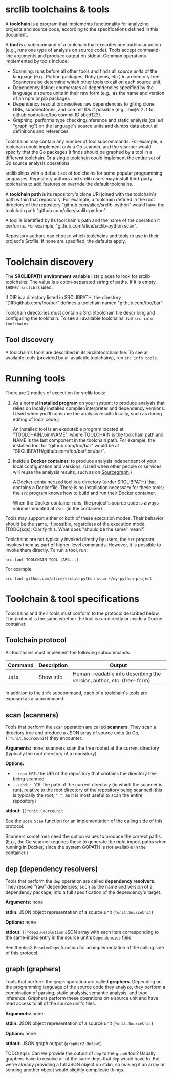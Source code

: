 # srclib toolchains & tools

A **toolchain** is a program that implements functionality for analyzing
projects and source code, according to the specifications defined in this
document.

A **tool** is a subcommand of a toolchain that executes one particular action
(e.g., runs one type of analysis on source code). Tools accept command-line
arguments and produce output on stdout. Common operations implemented by tools
include:

* Scanning: runs before all other tools and finds all *source units* of the
  language (e.g., Python packages, Ruby gems, etc.) in a directory tree.
  Scanners also determine which other tools to call on each source unit.
* Dependency listing: enumerates all dependencies specified by the language's
  source units in their raw form (e.g., as the name and version of an npm or pip
  package).
* Dependency resolution: resolves raw dependencies to git/hg clone URIs,
  subdirectories, and commit IDs if possible (e.g., `foo@0.2.1` to
  github.com/alice/foo commit ID abcd123).
* Graphing: performs type checking/inference and static analysis (called
  "graphing") on the language's source units and dumps data about all
  definitions and references.

Toolchains may contain any number of tool subcommands. For example, a toolchain
could implement only a Go scanner, and the scanner would specify that the Go
packages it finds should be graphed by a tool in a different toolchain. Or a
single toolchain could implement the entire set of Go source analysis
operations.

srclib ships with a default set of toolchains for some popular programming languages.
Repository authors and srclib users may install third-party toolchains to add
features or override the default toolchains.

A **toolchain path** is its repository's clone URI joined with the toolchain's
path within that repository. For example, a toolchain defined in the root
directory of the repository "github.com/alice/srclib-python" would have the
toolchain path "github.com/alice/srclib-python".

A tool is identified by its toolchain's path and the name of the operation it
performs. For example, "github.com/alice/srclib-python scan".

Repository authors can choose which toolchains and tools to use in their
project's Srcfile. If none are specified, the defaults apply.


# Toolchain discovery

The **SRCLIBPATH environment variable** lists places to look for srclib toolchains.
The value is a colon-separated string of paths. If it is empty, `$HOME/.srclib`
is used.

If DIR is a directory listed in SRCLIBPATH, the directory
"DIR/github.com/foo/bar" defines a toolchain named "github.com/foo/bar".

Toolchain directories must contain a Srclibtoolchain file describing and configuring the
toolchain. To see all available toolchains, run `src info toolchains`.

## Tool discovery

A toolchain's tools are described in its Srclibtoolchain file. To see all
available tools (provided by all available toolchains), run `src info tools`.


# Running tools

There are 2 modes of execution for srclib tools:

1. As a normal **installed program** on your system: to produce analysis
   that relies on locally installed compiler/interpreter and dependency
   versions. (Used when you'll consume the analysis results locally, such as
   during editing of local code.)
   
   An installed tool is an executable program located at "TOOLCHAIN/.bin/NAME",
   where TOOLCHAIN is the toolchain path and NAME is the last component in the
   toolchain path. For example, the installed tool for "github.com/foo/bar"
   would be at "SRCLIBPATH/github.com/foo/bar/.bin/bar".

1. Inside a **Docker container**: to produce analysis independent of your local
   configuration and versions. (Used when other people or services will reuse
   the analysis results, such as on [Sourcegraph](https://sourcegraph.com).)
   
   A Docker-containerized tool is a directory (under SRCLIBPATH) that contains a
   Dockerfile. There is no installation necessary for these tools; the `src`
   program knows how to build and run their Docker container.

   When the Docker container runs, the project's source code is always
   volume-mounted at `/src` (in the container).
   
Tools may support either or both of these execution modes. Their behavior should
be the same, if possible, regardless of the execution mode. (TODO(sqs): Clarify
this. What does "should be the same" mean?)

Toolchains are not typically invoked directly by users; the `src` program invokes
them as part of higher-level commands. However, it is possible to invoke them
directly. To run a tool, run:

```
src tool TOOLCHAIN TOOL [ARG...]
```

For example:

```
src tool github.com/alice/srclib-python scan ~/my-python-project
```


# Toolchain & tool specifications

Toolchains and their tools must conform to the protocol described below. The
protocol is the same whether the tool is run directly or inside a Docker
container.

## Toolchain protocol

All toolchains must implement the following subcommands:

| Command           | Description  | Output                                                               |
| ----------------- | ------------ | -------------------------------------------------------------------- |
| `info`            | Show info    | Human-readable info describing the version, author, etc. (free-form) |

In addition to the `info` subcommand, each of a toolchain's tools are exposed as a subcommand.


## scan (scanners)

Tools that perform the `scan` operation are called **scanners**. They scan a
directory tree and produce a JSON array of source units (in Go,
`[]*unit.SourceUnit`) they encounter.

**Arguments:** none; scanners scan the tree rooted at the current directory (typically the root directory of a repository)

**Options:**
* `--repo URI`: the URI of the repository that contains the directory tree being
  scanned
* `--subdir DIR`: the path of the current directory (in which the scanner is
  run), relative to the root directory of the repository being scanned (this is
  typically the root, `"."`, as it is most useful to scan the entire
  repository)

**stdout:** `[]*unit.SourceUnit`

See the `scan.Scan` function for an implementation of the calling side of this
protocol.

Scanners sometimes need the option values to produce the correct paths. (E.g.,
the Go scanner requires these to generate the right import paths when running in
Docker, since the system GOPATH is not available in the container.)

## dep (dependency resolvers)

Tools that perform the `dep` operation are called **dependency resolvers**. They
resolve "raw" dependencies, such as the name and version of a dependency
package, into a full specification of the dependency's target.

**Arguments:** none

**stdin:** JSON object representation of a source unit (`*unit.SourceUnit`)

**Options:** none

**stdout:** `[]*dep2.Resolution` JSON array with each item corresponding to the same-index entry in the source unit's `Dependencies` field

See the `dep2.ResolveDeps` function for an implementation of the calling side of this
protocol.

## graph (graphers)

Tools that perform the `graph` operation are called **graphers**. Depending on
the programming language of the source code they analyze, they perform a
combination of parsing, static analysis, semantic analysis, and type inference.
Graphers perform these operations on a source unit and have read access to all
of the source unit's files.

**Arguments:** none

**stdin:** JSON object representation of a source unit (`*unit.SourceUnit`)

**Options:** none

**stdout:** JSON graph output (`grapher2.Output`)

TODO(sqs): Can we provide the output of `dep` to the `graph` tool? Usually
graphers have to resolve all of the same deps that `dep` would have to. But
we're already providing a full JSON object on stdin, so making it an array or
sending another object would slightly complicate things.
